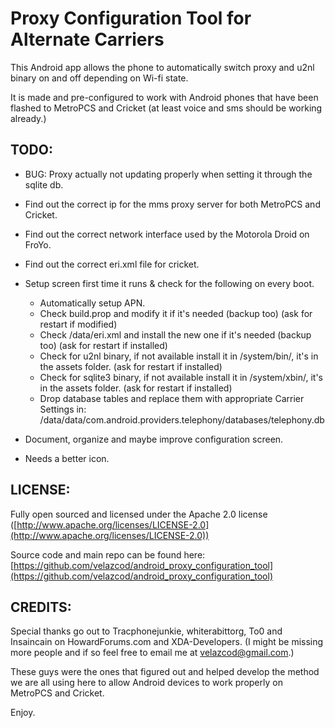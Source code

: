 Proxy Configuration Tool for Alternate Carriers
===============================================

This Android app allows the phone to automatically switch proxy and u2nl binary on and off depending on Wi-fi state.    

It is made and pre-configured to work with Android phones that have been flashed to MetroPCS and Cricket (at least voice and sms should be working already.)    


TODO:
---------
* BUG: Proxy actually not updating properly when setting it through the sqlite db.    

* Find out the correct ip for the mms proxy server for both MetroPCS and Cricket.
* Find out the correct network interface used by the Motorola Droid on FroYo.
* Find out the correct eri.xml file for cricket.    

* Setup screen first time it runs & check for the following on every boot.
	* Automatically setup APN.
	* Check build.prop and modify it if it's needed (backup too) (ask for restart if modified)
	* Check /data/eri.xml and install the new one if it's needed (backup too) (ask for restart if installed)
	* Check for u2nl binary, if not available install it in /system/bin/, it's in the assets folder. (ask for restart if installed)
	* Check for sqlite3 binary, if not available install it in /system/xbin/, it's in the assets folder. (ask for restart if installed)
	* Drop database tables and replace them with appropriate Carrier Settings in: /data/data/com.android.providers.telephony/databases/telephony.db    
	
* Document, organize and maybe improve configuration screen.
* Needs a better icon.    
    

LICENSE:
--------
Fully open sourced and licensed under the Apache 2.0 license ([http://www.apache.org/licenses/LICENSE-2.0](http://www.apache.org/licenses/LICENSE-2.0))    

Source code and main repo can be found here: [https://github.com/velazcod/android_proxy_configuration_tool](https://github.com/velazcod/android_proxy_configuration_tool)    
    


CREDITS:
---------
Special thanks go out to Tracphonejunkie, whiterabittorg, To0 and Insaincain on HowardForums.com and XDA-Developers. (I might be missing more people and if so feel free to email me at velazcod@gmail.com.)    

These guys were the ones that figured out and helped develop the method we are all using here to allow Android devices to work properly on MetroPCS and Cricket.    

Enjoy.
